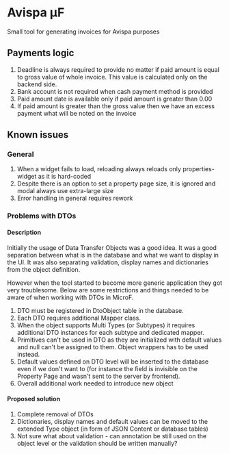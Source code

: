 # Avispa μF

Small tool for generating invoices for Avispa purposes

## Payments logic

1. Deadline is always required to provide no matter if paid amount is equal to gross value of whole invoice. This value is calculated only on the backend side.
2. Bank account is not required when cash payment method is provided
3. Paid amount date is available only if paid amount is greater than 0.00
4. If paid amount is greater than the gross value then we have an excess payment what will be noted on the invoice

## Known issues

### General
1. When a widget fails to load, reloading always reloads only properties-widget as it is hard-coded
2. Despite there is an option to set a property page size, it is ignored and modal always use extra-large size
3. Error handling in general requires rework

### Problems with DTOs

#### Description
Initially the usage of Data Transfer Objects was a good idea. It was a good separation
between what is in the database and what we want to display in the UI. It was also separating
validation, display names and dictionaries from the object definition.

However when the tool started to become more generic application they got very
troublesome. Below are some restrictions and things needed to be aware of
when working with DTOs in MicroF.

1. DTO must be registered in DtoObject table in the database.
2. Each DTO requires additional Mapper class.
3. When the object supports Multi Types (or Subtypes) it requires additional DTO instances for each subtype and dedicated mapper.
4. Primitives can't be used in DTO as they are initialized with default values and null can't be assigned to them. Object wrappers has to be used instead.
5. Default values defined on DTO level will be inserted to the database even if we don't want to (for instance the field is invisible on the Property Page and wasn't sent to the server by frontend).
6. Overall additional work needed to introduce new object

#### Proposed solution
1. Complete removal of DTOs
2. Dictionaries, display names and default values can be moved to the extended Type object (in form of JSON Content or database tables)
3. Not sure what about validation - can annotation be still used on the object level or the validation should be written manually?
